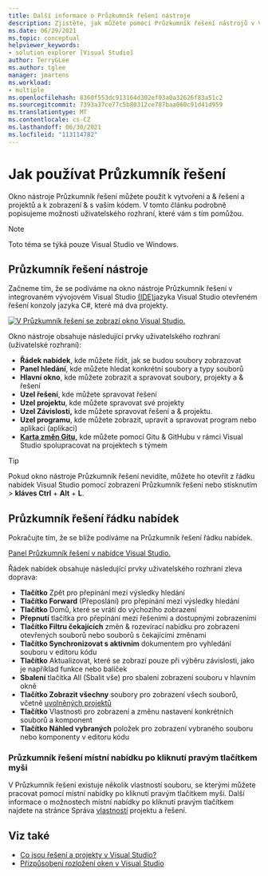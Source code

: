 ```yaml
---
title: Další informace o Průzkumník řešení nástroje
description: Zjistěte, jak můžete pomocí Průzkumník řešení nástrojů v Visual Studio vytvořit a & spravovat soubory, projekty a řešení.
ms.date: 06/29/2021
ms.topic: conceptual
helpviewer_keywords:
- solution explorer [Visual Studio]
author: TerryGLee
ms.author: tglee
manager: jmartens
ms.workload:
- multiple
ms.openlocfilehash: 8360f553dc913164d302ef03a0a32626f83a51c2
ms.sourcegitcommit: 7393a37ce77c5b80312ce787baa060c91d41d959
ms.translationtype: MT
ms.contentlocale: cs-CZ
ms.lasthandoff: 06/30/2021
ms.locfileid: "113114782"
---
```

# <a name="how-to-use-solution-explorer"></a>Jak používat Průzkumník řešení

Okno nástroje Průzkumník řešení můžete použít k vytvoření a & řešení a projektů a k zobrazení & s vaším kódem. V tomto článku podrobně popisujeme možnosti uživatelského rozhraní, které vám s tím pomůžou.

> [!NOTE]
> Toto téma se týká pouze Visual Studio ve Windows.

## <a name="solution-explorer-tool-window"></a>Průzkumník řešení nástroje

Začneme tím, že se podíváme na okno nástroje Průzkumník řešení v integrovaném vývojovém Visual Studio [(IDE)](../get-started/visual-studio-ide.md)jazyka Visual Studio otevřeném řešení konzoly jazyka C#, které má dva projekty.

[![V Průzkumník řešení se zobrazí okno Visual Studio.](media/solution-explorer-tool-window.png)](media/solution-explorer-tool-window.png#lightbox)

Okno nástroje obsahuje následující prvky uživatelského rozhraní (uživatelské rozhraní):

- **Řádek nabídek**, kde můžete řídit, jak se budou soubory zobrazovat
- **Panel hledání**, kde můžete hledat konkrétní soubory a typy souborů
- **Hlavní okno**, kde můžete zobrazit a spravovat soubory, projekty a & řešení
- **Uzel řešení**, kde můžete spravovat řešení
- **Uzel projektu**, kde můžete spravovat své projekty
- **Uzel Závislosti,** kde můžete spravovat řešení a & projektu.
- **Uzel programu**, kde můžete zobrazit, upravit a spravovat program nebo aplikaci (aplikaci)
- **[Karta změn Gitu,](../version-control/git-with-visual-studio.md?view=vs-2019&preserve-view=true#git-changes-window)** kde můžete pomocí Gitu & GitHubu v rámci Visual Studio spolupracovat na projektech s týmem

> [!TIP]
> Pokud okno nástroje Průzkumník řešení nevidíte, můžete ho otevřít z řádku nabídek Visual Studio pomocí zobrazení Průzkumník řešení nebo stisknutím  >   **kláves Ctrl** + **Alt** + **L**.

## <a name="solution-explorer-menu-bar"></a>Průzkumník řešení řádku nabídek

Pokračujte tím, že se blíže podíváme na Průzkumník řešení řádku nabídek.

[Panel Průzkumník řešení v nabídce Visual Studio.](media/solution-explorer-menu-bar.png)

Řádek nabídek obsahuje následující prvky uživatelského rozhraní zleva doprava:

- **Tlačítko** Zpět pro přepínání mezi výsledky hledání
- **Tlačítko Forward** (Přeposlání) pro přepínání mezi výsledky hledání
- **Tlačítko** Domů, které se vrátí do výchozího zobrazení
- **Přepnutí** tlačítka pro přepínání mezi řešeními a dostupnými zobrazeními
- **Tlačítko Filtru čekajících** změn & rozevírací nabídku pro zobrazení otevřených souborů nebo souborů s čekajícími změnami
- **Tlačítko Synchronizovat s aktivním** dokumentem pro vyhledání souboru v editoru kódu
- **Tlačítko** Aktualizovat, které se zobrazí pouze při výběru závislosti, jako je například funkce nebo balíček
- **Sbalení** tlačítka All (Sbalit vše) pro sbalení zobrazení souboru v hlavním okně
- **Tlačítko Zobrazit všechny** soubory pro zobrazení všech souborů, včetně [uvolněných projektů](filtered-solutions.md#toggle-unloaded-project-visibility)
- **Tlačítko** Vlastnosti pro zobrazení a změnu nastavení konkrétních souborů a komponent
- **Tlačítko Náhled vybraných** položek pro zobrazení vybraného souboru nebo komponenty v editoru kódu

### <a name="solution-explorer-right-click-context-menu"></a>Průzkumník řešení místní nabídku po kliknutí pravým tlačítkem myši

V Průzkumník řešení existuje několik vlastností souboru, se kterými můžete pracovat pomocí místní nabídky po kliknutí pravým tlačítkem myši. Další informace o možnostech místní nabídky po kliknutí pravým tlačítkem najdete na stránce Správa [vlastností](managing-project-and-solution-properties.md) projektu a řešení.

## <a name="see-also"></a>Viz také

- [Co jsou řešení a projekty v Visual Studio?](solutions-and-projects-in-visual-studio.md)
- [Přizpůsobení rozložení oken v Visual Studio](customizing-window-layouts-in-visual-studio.md)
